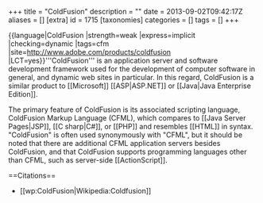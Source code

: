 +++
title = "ColdFusion"
description = ""
date = 2013-09-02T09:42:17Z
aliases = []
[extra]
id = 1715
[taxonomies]
categories = []
tags = []
+++

{{language|ColdFusion
|strength=weak
|express=implicit
|checking=dynamic
|tags=cfm
|site=http://www.adobe.com/products/coldfusion
|LCT=yes}}'''ColdFusion''' is an application server and software development framework used for the development of computer software in general, and dynamic web sites in particular. In this regard, ColdFusion is a similar product to [[Microsoft]] [[ASP|ASP.NET]] or [[Java|Java Enterprise Edition]].

The primary feature of ColdFusion is its associated scripting language, ColdFusion Markup Language (CFML), which compares to [[Java Server Pages|JSP]], [[C sharp|C#]], or [[PHP]] and resembles [[HTML]] in syntax. "ColdFusion" is often used synonymously with "CFML", but it should be noted that there are additional CFML application servers besides ColdFusion, and that ColdFusion supports programming languages other than CFML, such as server-side [[ActionScript]].

==Citations==
* [[wp:ColdFusion|Wikipedia:Coldfusion]]
